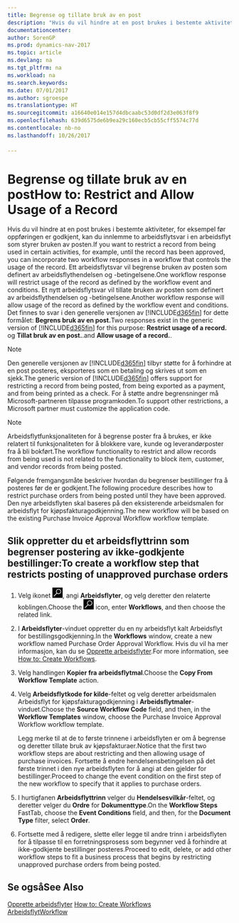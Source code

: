 ```yaml
---
title: Begrense og tillate bruk av en post
description: "Hvis du vil hindre at en post brukes i bestemte aktiviteter, for eksempel før oppføringen er godkjent, kan du innlemme to arbeidsflytsvar i en arbeidsflyt som styrer bruken av posten."
documentationcenter: 
author: SorenGP
ms.prod: dynamics-nav-2017
ms.topic: article
ms.devlang: na
ms.tgt_pltfrm: na
ms.workload: na
ms.search.keywords: 
ms.date: 07/01/2017
ms.author: sgroespe
ms.translationtype: HT
ms.sourcegitcommit: a16640e014e157d4dbcaabc53d0df2d3e063f8f9
ms.openlocfilehash: 639d6575de6b9ea29c160ecb5cb55cff5574c77d
ms.contentlocale: nb-no
ms.lasthandoff: 10/26/2017

---
```

# <a name="how-to-restrict-and-allow-usage-of-a-record"></a><span data-ttu-id="2bdd8-103">Begrense og tillate bruk av en post</span><span class="sxs-lookup"><span data-stu-id="2bdd8-103">How to: Restrict and Allow Usage of a Record</span></span>
<span data-ttu-id="2bdd8-104">Hvis du vil hindre at en post brukes i bestemte aktiviteter, for eksempel før oppføringen er godkjent, kan du innlemme to arbeidsflytsvar i en arbeidsflyt som styrer bruken av posten.</span><span class="sxs-lookup"><span data-stu-id="2bdd8-104">If you want to restrict a record from being used in certain activities, for example, until the record has been approved, you can incorporate two workflow responses in a workflow that controls the usage of the record.</span></span> <span data-ttu-id="2bdd8-105">Ett arbeidsflytsvar vil begrense bruken av posten som definert av arbeidsflythendelsen og -betingelsene.</span><span class="sxs-lookup"><span data-stu-id="2bdd8-105">One workflow response will restrict usage of the record as defined by the workflow event and conditions.</span></span> <span data-ttu-id="2bdd8-106">Et nytt arbeidsflytsvar vil tillate bruken av posten som definert av arbeidsflythendelsen og -betingelsene.</span><span class="sxs-lookup"><span data-stu-id="2bdd8-106">Another workflow response will allow usage of the record as defined by the workflow event and conditions.</span></span> <span data-ttu-id="2bdd8-107">Det finnes to svar i den generelle versjonen av [!INCLUDE[d365fin](includes/d365fin_md.md)] for dette formålet: **Begrens bruk av en post.**</span><span class="sxs-lookup"><span data-stu-id="2bdd8-107">Two responses exist in the generic version of [!INCLUDE[d365fin](includes/d365fin_md.md)] for this purpose: **Restrict usage of a record.**</span></span> <span data-ttu-id="2bdd8-108">og **Tillat bruk av en post.**.</span><span class="sxs-lookup"><span data-stu-id="2bdd8-108">and **Allow usage of a record.**.</span></span>

> [!NOTE]  
>  <span data-ttu-id="2bdd8-109">Den generelle versjonen av [!INCLUDE[d365fin](includes/d365fin_md.md)] tilbyr støtte for å forhindre at en post posteres, eksporteres som en betaling og skrives ut som en sjekk.</span><span class="sxs-lookup"><span data-stu-id="2bdd8-109">The generic version of [!INCLUDE[d365fin](includes/d365fin_md.md)] offers support for restricting a record from being posted, from being exported as a payment, and from being printed as a check.</span></span> <span data-ttu-id="2bdd8-110">For å støtte andre begrensninger må Microsoft-partneren tilpasse programkoden.</span><span class="sxs-lookup"><span data-stu-id="2bdd8-110">To support other restrictions, a Microsoft partner must customize the application code.</span></span>  

> [!NOTE]  
>  <span data-ttu-id="2bdd8-111">Arbeidsflytfunksjonaliteten for å begrense poster fra å brukes, er ikke relatert til funksjonaliteten for å blokkere vare, kunde og leverandørposter fra å bli bokført.</span><span class="sxs-lookup"><span data-stu-id="2bdd8-111">The workflow functionality to restrict and allow records from being used is not related to the functionality to block item, customer, and vendor records from being posted.</span></span>

<span data-ttu-id="2bdd8-112">Følgende fremgangsmåte beskriver hvordan du begrenser bestillinger fra å posteres før de er godkjent.</span><span class="sxs-lookup"><span data-stu-id="2bdd8-112">The following procedure describes how to restrict purchase orders from being posted until they have been approved.</span></span> <span data-ttu-id="2bdd8-113">Den nye arbeidsflyten skal baseres på den eksisterende arbeidsmalen for arbeidsflyt for kjøpsfakturagodkjenning.</span><span class="sxs-lookup"><span data-stu-id="2bdd8-113">The new workflow will be based on the existing Purchase Invoice Approval Workflow workflow template.</span></span>  

## <a name="to-create-a-workflow-step-that-restricts-posting-of-unapproved-purchase-orders"></a><span data-ttu-id="2bdd8-114">Slik oppretter du et arbeidsflyttrinn som begrenser postering av ikke-godkjente bestillinger:</span><span class="sxs-lookup"><span data-stu-id="2bdd8-114">To create a workflow step that restricts posting of unapproved purchase orders</span></span>  
1. <span data-ttu-id="2bdd8-115">Velg ikonet ![Søk etter side eller rapport](media/ui-search/search_small.png "Søk etter side eller rapport"), angi **Arbeidsflyter**, og velg deretter den relaterte koblingen.</span><span class="sxs-lookup"><span data-stu-id="2bdd8-115">Choose the ![Search for Page or Report](media/ui-search/search_small.png "Search for Page or Report icon") icon, enter **Workflows**, and then choose the related link.</span></span>  
2. <span data-ttu-id="2bdd8-116">I **Arbeidsflyter**-vinduet oppretter du en ny arbeidsflyt kalt Arbeidsflyt for bestillingsgodkjenning.</span><span class="sxs-lookup"><span data-stu-id="2bdd8-116">In the **Workflows** window, create a new workflow named Purchase Order Approval Workflow.</span></span> <span data-ttu-id="2bdd8-117">Hvis du vil ha mer informasjon, kan du se [Opprette arbeidsflyter](across-how-to-create-workflows.md).</span><span class="sxs-lookup"><span data-stu-id="2bdd8-117">For more information, see [How to: Create Workflows](across-how-to-create-workflows.md).</span></span>  
3. <span data-ttu-id="2bdd8-118">Velg handlingen **Kopier fra arbeidsflytmal**.</span><span class="sxs-lookup"><span data-stu-id="2bdd8-118">Choose the **Copy From Workflow Template** action.</span></span>  
4. <span data-ttu-id="2bdd8-119">Velg **Arbeidsflytkode for kilde**-feltet og velg deretter arbeidsmalen Arbeidsflyt for kjøpsfakturagodkjenning i **Arbeidsflytmaler**-vinduet.</span><span class="sxs-lookup"><span data-stu-id="2bdd8-119">Choose the **Source Workflow Code** field, and then, in the **Workflow Templates** window, choose the Purchase Invoice Approval Workflow workflow template.</span></span>  

     <span data-ttu-id="2bdd8-120">Legg merke til at de to første trinnene i arbeidsflyten er om å begrense og deretter tillate bruk av kjøpsfakturaer.</span><span class="sxs-lookup"><span data-stu-id="2bdd8-120">Notice that the first two workflow steps are about restricting and then allowing usage of purchase invoices.</span></span> <span data-ttu-id="2bdd8-121">Fortsette å endre hendelsensbetingelsen på det første trinnet i den nye arbeidsflyten for å angi at den gjelder for bestillinger.</span><span class="sxs-lookup"><span data-stu-id="2bdd8-121">Proceed to change the event condition on the first step of the new workflow to specify that it applies to purchase orders.</span></span>  
5. <span data-ttu-id="2bdd8-122">I hurtigfanen **Arbeidsflyttrinn** velger du **Hendelsesvilkår**-feltet, og deretter velger du **Ordre** for **Dokumenttype**.</span><span class="sxs-lookup"><span data-stu-id="2bdd8-122">On the **Workflow Steps** FastTab, choose the **Event Conditions** field, and then, for the **Document Type** filter, select **Order**.</span></span>  
6. <span data-ttu-id="2bdd8-123">Fortsette med å redigere, slette eller legge til andre trinn i arbeidsflyten for å tilpasse til en forretningsprosess som begynner ved å forhindre at ikke-godkjente bestillinger posteres.</span><span class="sxs-lookup"><span data-stu-id="2bdd8-123">Proceed to edit, delete, or add other workflow steps to fit a business process that begins by restricting unapproved purchase orders from being posted.</span></span>  

## <a name="see-also"></a><span data-ttu-id="2bdd8-124">Se også</span><span class="sxs-lookup"><span data-stu-id="2bdd8-124">See Also</span></span>  
<span data-ttu-id="2bdd8-125">[Opprette arbeidsflyter](across-how-to-create-workflows.md) </span><span class="sxs-lookup"><span data-stu-id="2bdd8-125">[How to: Create Workflows](across-how-to-create-workflows.md) </span></span>  
[<span data-ttu-id="2bdd8-126">Arbeidsflyt</span><span class="sxs-lookup"><span data-stu-id="2bdd8-126">Workflow</span></span>](across-workflow.md)   

